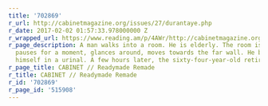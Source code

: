 ```yaml
---
title: '702869'
r_url: http://cabinetmagazine.org/issues/27/durantaye.php
r_date: 2017-02-02 01:57:33.978000000 Z
r_wrapped_url: https://www.reading.am/p/4AWr/http://cabinetmagazine.org/issues/27/durantaye.php
r_page_description: A man walks into a room. He is elderly. The room is white. He
  pauses for a moment, glances around, moves towards the far wall. He begins to relieve
  himself in a urinal. A few hours later, the sixty-four-year-old retired...
r_page_title: CABINET // Readymade Remade
r_title: CABINET // Readymade Remade
r_id: '702869'
r_page_id: '515908'
---
```


